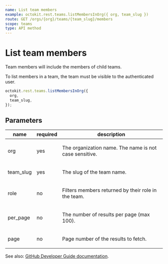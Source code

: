 ```yaml
---
name: List team members
example: octokit.rest.teams.listMembersInOrg({ org, team_slug })
route: GET /orgs/{org}/teams/{team_slug}/members
scope: teams
type: API method
---
```


# List team members

Team members will include the members of child teams.

To list members in a team, the team must be visible to the authenticated user.

```js
octokit.rest.teams.listMembersInOrg({
  org,
  team_slug,
});
```

## Parameters

<table>
  <thead>
    <tr>
      <th>name</th>
      <th>required</th>
      <th>description</th>
    </tr>
  </thead>
  <tbody>
    <tr><td>org</td><td>yes</td><td>

The organization name. The name is not case sensitive.

</td></tr>
<tr><td>team_slug</td><td>yes</td><td>

The slug of the team name.

</td></tr>
<tr><td>role</td><td>no</td><td>

Filters members returned by their role in the team.

</td></tr>
<tr><td>per_page</td><td>no</td><td>

The number of results per page (max 100).

</td></tr>
<tr><td>page</td><td>no</td><td>

Page number of the results to fetch.

</td></tr>
  </tbody>
</table>

See also: [GitHub Developer Guide documentation](https://docs.github.com/enterprise-cloud@latest//rest/reference/teams#list-team-members).
